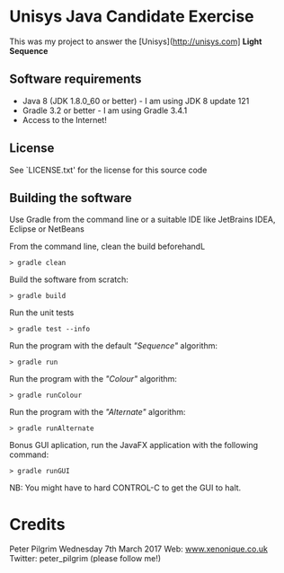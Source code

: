 # Unisys Java Candidate Exercise

This was my project to answer the [Unisys](http://unisys.com] **Light Sequence** 
 



## Software requirements

* Java 8 (JDK 1.8.0_60 or better) - I am using JDK 8 update 121
* Gradle 3.2 or better - I am using Gradle 3.4.1
* Access to the Internet!


## License
See `LICENSE.txt' for the license for this source code


## Building the software

Use Gradle from the command line or a suitable IDE like JetBrains IDEA, Eclipse or NetBeans

From the command line, clean the build beforehandL

    > gradle clean 
    
Build the software from scratch:
    
    > gradle build
    
Run the unit tests

    > gradle test --info
    

Run the program with the default *"Sequence"* algorithm:

    > gradle run 
    
Run the program with the *"Colour"* algorithm:
    
    > gradle runColour 

Run the program with the *"Alternate"* algorithm:

    > gradle runAlternate



Bonus GUI aplication, run the JavaFX application with the following command:

    > gradle runGUI
    

NB: You might have to hard CONTROL-C to get the GUI to halt.




    

    
    

    
    
    

    
    
    
    


# Credits


Peter Pilgrim
Wednesday 7th March 2017
Web: www.xenonique.co.uk
Twitter: peter_pilgrim (please follow me!)


    
    
    
